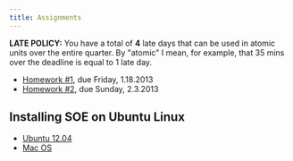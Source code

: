 ```yaml
---
title: Assignments 
---
```


**LATE POLICY:** You have a total of **4** late days that can be used in
atomic units over the entire quarter. By "atomic" I mean, for example, that
35 mins over the deadline is equal to 1 late day.

- [Homework #1](homeworks/hw1.html), due Friday, 1.18.2013
- [Homework #2](homeworks/hw2.html), due Sunday, 2.3.2013

<!---
- [Homework #3](homeworks/hw3.html), due Friday, February 24 
- [Homework #4](homeworks/hw4.html), due Friday, March 9
- [Final](homeworks/final.html)    , due Friday, March 23
-->

Installing SOE on Ubuntu Linux
------------------------------

<!--
- [Ubuntu 10.04](homeworks/soe-instructions-ubuntu-10.04.html)
- [Ubuntu 11.04](homeworks/soe-instructions-ubuntu-11.04.html)
-->

- [Ubuntu 12.04](homeworks/soe-instructions-ubuntu-12.04.html)
- [Mac OS](homeworks/soe-instructions-macos-10.6.html)
